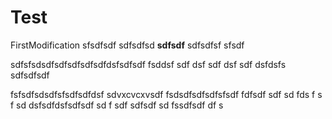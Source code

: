 # Test

FirstModification
sfsdfsdf
sdfsdfsd
**sdfsdf**
sdfsdfsf
sfsdf

sdfsfsdsdfsdfsdfsdfsdfdsfsdfsdf
fsddsf
sdf
dsf
sdf
dsf
sdf
dsfdsfs
sdfsdfsdf

fsfsdfsdsdfsfsdfsdfdsf
sdvxcvcxvsdf
fsdsdfsdfsdfsfsdf
fdfsdf
sdf
sd
fds
f
s
f
sd
dsfsdfdsfsdfsdf
sd
f
sdf
sdfsdf
sd
fssdfsdf
df
s

